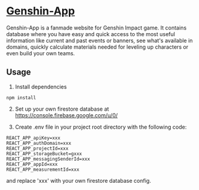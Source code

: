 # [Genshin-App](https://genshin-app.netlify.app/)

Genshin-App is a fanmade website for Genshin Impact game.
It contains database where you have easy and quick access to the most useful information like current and past events or banners, see what's available in domains, quickly calculate materials needed for leveling up characters or even build your own teams.

## Usage
1. Install dependencies
```
npm install
```

2. Set up your own firestore database at
https://console.firebase.google.com/u/0/

3. Create .env file in your project root directory with the following code:

```
REACT_APP_apiKey=xxx
REACT_APP_authDomain=xxx
REACT_APP_projectId=xxx
REACT_APP_storageBucket=gxxx
REACT_APP_messagingSenderId=xxx
REACT_APP_appId=xxx
REACT_APP_measurementId=xxx
```
and replace 'xxx' with your own firestore database config.
